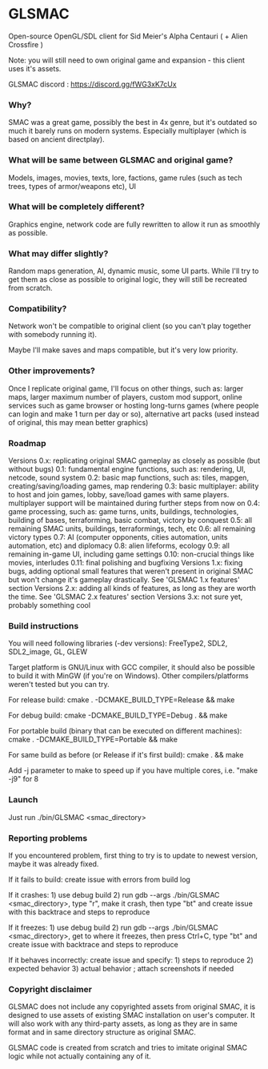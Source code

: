 # GLSMAC
Open-source OpenGL/SDL client for Sid Meier's Alpha Centauri ( + Alien Crossfire )

Note: you will still need to own original game and expansion - this client uses it's assets.

GLSMAC discord : https://discord.gg/fWG3xK7cUx

### Why?

SMAC was a great game, possibly the best in 4x genre, but it's outdated so much it barely runs on modern systems. Especially multiplayer (which is based on ancient directplay).

### What will be same between GLSMAC and original game?

Models, images, movies, texts, lore, factions, game rules (such as tech trees, types of armor/weapons etc), UI

### What will be completely different?

Graphics engine, network code are fully rewritten to allow it run as smoothly as possible.

### What may differ slightly?

Random maps generation, AI, dynamic music, some UI parts. While I'll try to get them as close as possible to original logic, they will still be recreated from scratch.

### Compatibility?

Network won't be compatible to original client (so you can't play together with somebody running it).

Maybe I'll make saves and maps compatible, but it's very low priority.

### Other improvements?

Once I replicate original game, I'll focus on other things, such as: larger maps, larger maximum number of players, custom mod support, online services such as game browser or hosting long-turns games (where people can login and make 1 turn per day or so), alternative art packs (used instead of original, this may mean better graphics)

### Roadmap

Versions 0.x: replicating original SMAC gameplay as closely as possible (but without bugs)
    0.1: fundamental engine functions, such as: rendering, UI, netcode, sound system
    0.2: basic map functions, such as: tiles, mapgen, creating/saving/loading games, map rendering
    0.3: basic multiplayer: ability to host and join games, lobby, save/load games with same players. multiplayer support will be maintained during further steps from now on
    0.4: game processing, such as: game turns, units, buildings, technologies, building of bases, terraforming, basic combat, victory by conquest
    0.5: all remaining SMAC units, buildings, terraformings, tech, etc
    0.6: all remaining victory types
    0.7: AI (computer opponents, cities automation, units automation, etc) and diplomacy
    0.8: alien lifeforms, ecology
    0.9: all remaining in-game UI, including game settings
    0.10: non-crucial things like movies, interludes
    0.11: final polishing and bugfixing
Versions 1.x: fixing bugs, adding optional small features that weren't present in original SMAC but won't change it's gameplay drastically. See 'GLSMAC 1.x features' section
Versions 2.x: adding all kinds of features, as long as they are worth the time. See 'GLSMAC 2.x features' section
Versions 3.x: not sure yet, probably something cool

### Build instructions

You will need following libraries (-dev versions): FreeType2, SDL2, SDL2_image, GL, GLEW

Target platform is GNU/Linux with GCC compiler, it should also be possible to build it with MinGW (if you're on Windows). Other compilers/platforms weren't tested but you can try.

For release build: cmake . -DCMAKE_BUILD_TYPE=Release && make

For debug build: cmake -DCMAKE_BUILD_TYPE=Debug . && make

For portable build (binary that can be executed on different machines): cmake . -DCMAKE_BUILD_TYPE=Portable && make

For same build as before (or Release if it's first build): cmake . && make

Add -j parameter to make to speed up if you have multiple cores, i.e. "make -j9" for 8

### Launch

Just run ./bin/GLSMAC <smac_directory>

### Reporting problems

If you encountered problem, first thing to try is to update to newest version, maybe it was already fixed.

If it fails to build: create issue with errors from build log

If it crashes: 1) use debug build 2) run gdb --args ./bin/GLSMAC <smac_directory>, type "r", make it crash, then type "bt" and create issue with this backtrace and steps to reproduce

If it freezes: 1) use debug build 2) run gdb --args ./bin/GLSMAC <smac_directory>, get to where it freezes, then press Ctrl+C, type "bt" and create issue with backtrace and steps to reproduce

If it behaves incorrectly: create issue and specify: 1) steps to reproduce 2) expected behavior 3) actual behavior ; attach screenshots if needed

### Copyright disclaimer

GLSMAC does not include any copyrighted assets from original SMAC, it is designed to use assets of existing SMAC installation on user's computer. It will also work with any third-party assets, as long as they are in same format and in same directory structure as original SMAC.

GLSMAC code is created from scratch and tries to imitate original SMAC logic while not actually containing any of it.
